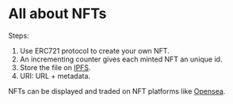 # All about NFTs

Steps:
1. Use ERC721 protocol to create your own NFT.
2. An incrementing counter gives each minted NFT an unique id.
3. Store the file on [IPFS](https://ipfs.io/).
4. URI: URL + metadata.

  
NFTs can be displayed and traded on NFT platforms like [Opensea](https://opensea.io/).
